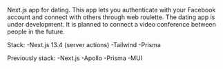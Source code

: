 Next.js app for dating. 
This app lets you authenticate with your Facebook account and connect with others through web roulette. 
The dating app is under development. It is planned to connect a video conference between people in the future.

Stack:
-Next.js 13.4 (server actions)
-Tailwind
-Prisma


Previously stack:
-Next.js
-Apollo
-Prisma
-MUI
